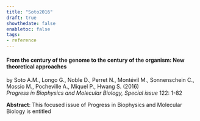 ```yaml
---
title: "Soto2016"
draft: true
showthedate: false
enabletoc: false
tags:
- reference
---
```


#### **From the century of the genome to the century of the organism: New theoretical approaches**     
by Soto A.M., Longo G., Noble D., Perret N., Montévil M., Sonnenschein C., Mossio M., Pocheville A., Miquel P., Hwang S. (2016)         
*Progress in Biophysics and Molecular Biology, Special issue* 122: 1-82       

**Abstract**:  This focused issue of Progress in Biophysics and Molecular Biology is entitled

